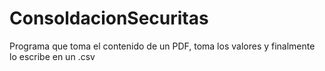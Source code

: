 # ConsoldacionSecuritas
Programa que toma el contenido de un PDF, toma los valores y finalmente lo escribe en un .csv
